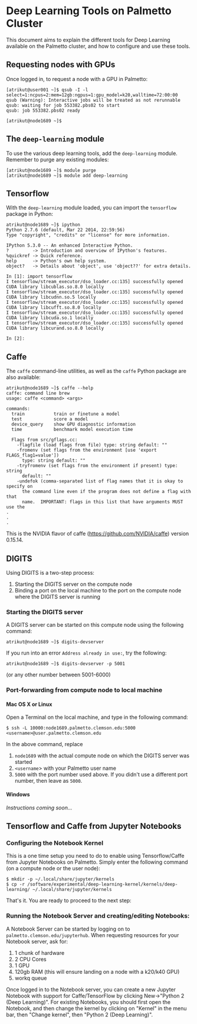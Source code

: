 # Deep Learning Tools on Palmetto Cluster

This document aims to explain the different
tools for Deep Learning available on the Palmetto
cluster, and how to configure and use these tools.

## Requesting nodes with GPUs

Once logged in,
to request a node with a GPU in Palmetto:

~~~
[atrikut@user001 ~]$ qsub -I -l select=1:ncpus=2:mem=12gb:ngpus=1:gpu_model=k20,walltime=72:00:00
qsub (Warning): Interactive jobs will be treated as not rerunnable
qsub: waiting for job 553382.pbs02 to start
qsub: job 553382.pbs02 ready

[atrikut@node1689 ~]$
~~~

## The `deep-learning` module

To use the various deep learning tools, add the `deep-learning` module.
Remember to purge any existing modules:

~~~
[atrikut@node1689 ~]$ module purge
[atrikut@node1689 ~]$ module add deep-learning
~~~

## Tensorflow

With the `deep-learning` module loaded,
you can import the `tensorflow` package in Python:

~~~
atrikut@node1689 ~]$ ipython
Python 2.7.6 (default, Mar 22 2014, 22:59:56)
Type "copyright", "credits" or "license" for more information.

IPython 5.3.0 -- An enhanced Interactive Python.
?         -> Introduction and overview of IPython's features.
%quickref -> Quick reference.
help      -> Python's own help system.
object?   -> Details about 'object', use 'object??' for extra details.

In [1]: import tensorflow
I tensorflow/stream_executor/dso_loader.cc:135] successfully opened CUDA library libcublas.so.8.0 locally
I tensorflow/stream_executor/dso_loader.cc:135] successfully opened CUDA library libcudnn.so.5 locally
I tensorflow/stream_executor/dso_loader.cc:135] successfully opened CUDA library libcufft.so.8.0 locally
I tensorflow/stream_executor/dso_loader.cc:135] successfully opened CUDA library libcuda.so.1 locally
I tensorflow/stream_executor/dso_loader.cc:135] successfully opened CUDA library libcurand.so.8.0 locally

In [2]:
~~~

## Caffe

The `caffe` command-line utilities, as well
as the `caffe` Python package are also available:

~~~
atrikut@node1689 ~]$ caffe --help
caffe: command line brew
usage: caffe <command> <args>

commands:
  train           train or finetune a model
  test            score a model
  device_query    show GPU diagnostic information
  time            benchmark model execution time

  Flags from src/gflags.cc:
    -flagfile (load flags from file) type: string default: ""
    -fromenv (set flags from the environment [use 'export FLAGS_flag1=value'])
      type: string default: ""
    -tryfromenv (set flags from the environment if present) type: string
      default: ""
    -undefok (comma-separated list of flag names that it is okay to specify on
      the command line even if the program does not define a flag with that
      name.  IMPORTANT: flags in this list that have arguments MUST use the
.
.
.
~~~

This is the NVIDIA flavor of caffe (https://github.com/NVIDIA/caffe) version 0.15.14.

## DIGITS

Using DIGITS is a two-step process:

1. Starting the DIGITS server on the compute node
2. Binding a port on the local machine to the port on the compute node where the DIGITS server is running

### Starting the DIGITS server

A DIGITS server can be started on this compute node using the following command:

~~~
atrikut@node1689 ~]$ digits-devserver
~~~

If you run into an error `Address already in use:`, try the following:

~~~
atrikut@node1689 ~]$ digits-devserver -p 5001
~~~

(or any other number between 5001-6000)

### Port-forwarding from compute node to local machine

#### Mac OS X or Linux

Open a Terminal on the local machine,
and type in the following command:

~~~
$ ssh -L 10000:node1689.palmetto.clemson.edu:5000 <username>@user.palmetto.clemson.edu
~~~

In the above command, replace

1. `node1689` with the actual compute node on which the DIGITS server was started
2. `<username`> with your Palmetto user name
3. `5000` with the port number used above. If you didn't use a different port number,
then leave as `5000`.

#### Windows

*Instructions coming soon...*

## Tensorflow and Caffe from Jupyter Notebooks

### Configuring the Notebook Kernel

This is a one time setup you need to do to enable using Tensorflow/Caffe
from Jupyter Notebooks on Palmetto. Simply enter the following command
(on a compute node or the user node):

~~~
$ mkdir -p ~/.local/share/jupyter/kernels
$ cp -r /software/experimental/deep-learning-kernel/kernels/deep-learning/ ~/.local/share/jupyter/kernels
~~~

That's it. You are ready to proceed to the next step:

### Running the Notebook Server and creating/editing Notebooks:

A Notebook Server can be started by logging on to `palmetto.clemson.edu/jupyterhub`.
When requesting resources for your Notebook server, ask for:

1. 1 chunk of hardware
1. 2 CPU Cores
1. 1 GPU
1. 120gb RAM (this will ensure landing on a node with a k20/k40 GPU)
1. workq queue

Once logged in to the Notebook server,
you can create a new Jupyter Notebook with support for Caffe/TensorFlow
by clicking New->"Python 2 (Deep Learning)".
For existing Notebooks, you should first open the Notebook,
and then change the kernel
by clicking on "Kernel" in the menu bar, then "Change kernel",
then "Python 2 (Deep Learning)".
